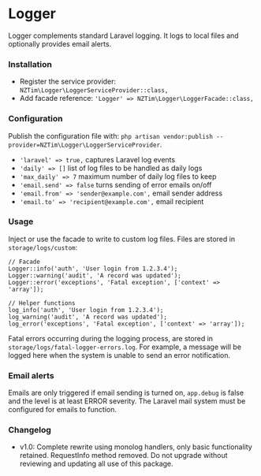 # Logger

Logger complements standard Laravel logging.
It logs to local files and optionally provides email alerts.

### Installation

* Register the service provider: `NZTim\Logger\LoggerServiceProvider::class,`
* Add facade reference: `'Logger' => NZTim\Logger\LoggerFacade::class,`

### Configuration

Publish the configuration file with: `php artisan vendor:publish --provider=NZTim\Logger\LoggerServiceProvider`.

* `'laravel' => true,` captures Laravel log events
* `'daily' => []` list of log files to be handled as daily logs
* `'max_daily' => 7` maximum number of daily log files to keep
* `'email.send' => false` turns sending of error emails on/off
* `'email.from' => 'sender@example.com',` email sender address
* `'email.to' => 'recipient@example.com',` email recipient

### Usage

Inject or use the facade to write to custom log files. Files are stored in `storage/logs/custom`:

```
// Facade
Logger::info('auth', 'User login from 1.2.3.4');
Logger::warning('audit', 'A record was updated');
Logger::error('exceptions', 'Fatal exception', ['context' => 'array']);

// Helper functions
log_info('auth', 'User login from 1.2.3.4');
log_warning('audit', 'A record was updated');
log_error('exceptions', 'Fatal exception', ['context' => 'array']);
```

Fatal errors occurring during the logging process, are stored in `storage/logs/fatal-logger-errors.log`.
For example, a message will be logged here when the system is unable to send an error notification.

### Email alerts

Emails are only triggered if email sending is turned on, `app.debug` is false and the level is at least ERROR severity.
The Laravel mail system must be configured for emails to function.

### Changelog

* v1.0: Complete rewrite using monolog handlers, only basic functionality retained. RequestInfo method removed. Do not upgrade without reviewing and updating all use of this package.
